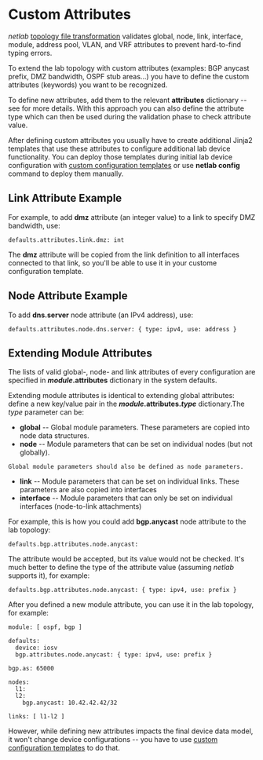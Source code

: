 # Custom Attributes

*netlab* [topology file transformation](dev/transform.md) validates global, node, link, interface, module, address pool, VLAN, and VRF attributes to prevent hard-to-find typing errors.

To extend the lab topology with custom attributes (examples: BGP anycast prefix, DMZ bandwidth, OSPF stub areas...) you have to define the custom attributes (keywords) you want to be recognized.

To define new attributes, add them to the relevant **attributes** dictionary -- see [](dev/validation.md) for more details. With this approach you can also define the attribute type which can then be used during the validation phase to check attribute value.

After defining custom attributes you usually have to create additional Jinja2 templates that use these attributes to configure additional lab device functionality. You can deploy those templates during initial lab device configuration with [custom configuration templates](groups.md#custom-configuration-templates) or use **‌netlab config** command to deploy them manually.

## Link Attribute Example

For example, to add **dmz** attribute (an integer value) to a link to specify DMZ bandwidth, use:

```
defaults.attributes.link.dmz: int
```

The **dmz** attribute will be copied from the link definition to all interfaces connected to that link, so you'll be able to use it in your custome configuration template.

## Node Attribute Example

To add **dns.server** node attribute (an IPv4 address), use:

```
defaults.attributes.node.dns.server: { type: ipv4, use: address }
```

## Extending Module Attributes

The lists of valid global-, node- and link attributes of every configuration are specified in **_module_.attributes** dictionary in the system defaults.

Extending module attributes is identical to extending global attributes: define a new key/value pair in the **_module_.attributes._type_** dictionary.The _type_ parameter can be:

* **global** -- Global module parameters. These parameters are copied into node data structures.
* **node** -- Module parameters that can be set on individual nodes (but not globally).

```{hint}
Global module parameters should also be defined as node parameters.
```

* **link** -- Module parameters that can be set on individual links. These parameters are also copied into interfaces
* **interface** -- Module parameters that can only be set on individual interfaces (node-to-link attachments)

For example, this is how you could add **bgp.anycast** node attribute to the lab topology:

```
defaults.bgp.attributes.node.anycast:
```

The attribute would be accepted, but its value would not be checked. It's much better to define the type of the attribute value (assuming _netlab_ supports it), for example:

```
defaults.bgp.attributes.node.anycast: { type: ipv4, use: prefix }
```

After you defined a new module attribute, you can use it in the lab topology, for example:

```
module: [ ospf, bgp ]

defaults:
  device: iosv
  bgp.attributes.node.anycast: { type: ipv4, use: prefix }

bgp.as: 65000

nodes: 
  l1:
  l2:
    bgp.anycast: 10.42.42.42/32

links: [ l1-l2 ]
```

However, while defining new attributes impacts the final device data model, it won't change device configurations -- you have to use [custom configuration templates](custom-config) to do that.
